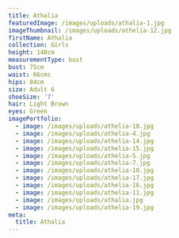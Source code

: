 ```yaml
---
title: Athalia
featuredImage: /images/uploads/athalia-1.jpg
imageThumbnail: /images/uploads/athelia-12.jpg
firstName: Athalia
collection: Girls
height: 140cm
measurementType: bust
bust: 75cm
waist: 66cms
hips: 84cm
size: Adult 6
shoeSize: '7'
hair: Light Brown
eyes: Green
imagePortfolio:
  - image: /images/uploads/athelia-18.jpg
  - image: /images/uploads/athelia-4.jpg
  - image: /images/uploads/athelia-14.jpg
  - image: /images/uploads/athelia-15.jpg
  - image: /images/uploads/athelia-5.jpg
  - image: /images/uploads/athelia-7.jpg
  - image: /images/uploads/athelia-10.jpg
  - image: /images/uploads/athelia-17.jpg
  - image: /images/uploads/athelia-16.jpg
  - image: /images/uploads/athelia-11.jpg
  - image: /images/uploads/athalia.jpg
  - image: /images/uploads/athelia-19.jpg
meta:
  title: Athalia
---
```


